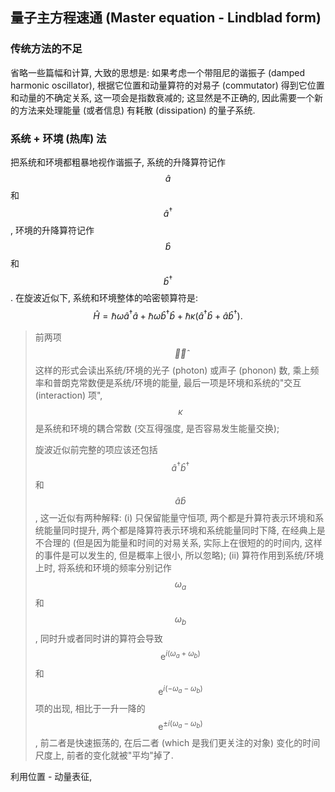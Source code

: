 ## 量子主方程速通 (Master equation - Lindblad form)

### 传统方法的不足

省略一些篇幅和计算, 大致的思想是: 如果考虑一个带阻尼的谐振子 (damped harmonic oscillator), 根据它位置和动量算符的对易子 (commutator) 得到它位置和动量的不确定关系, 这一项会是指数衰减的; 这显然是不正确的, 因此需要一个新的方法来处理能量 (或者信息) 有耗散 (dissipation) 的量子系统.

### 系统 + 环境 (热库) 法

把系统和环境都粗暴地视作谐振子, 系统的升降算符记作 $$\hat{a}$$ 和 $$\hat{a}^\dagger$$, 环境的升降算符记作 $$\hat{b}$$ 和 $$\hat{b}^\dagger$$. 在旋波近似下, 系统和环境整体的哈密顿算符是:
$$
\hat{H}=\hbar\omega\hat{a}^\dagger\hat{a}+\hbar\omega\hat{b}^\dagger\hat{b}+\hbar\kappa(\hat{a}^\dagger\hat{b}+\hat{a}\hat{b}^\dagger).
$$

> 前两项 $$\hat{升}\hat{降}$$ 这样的形式会读出系统/环境的光子 (photon) 或声子 (phonon) 数, 乘上频率和普朗克常数便是系统/环境的能量, 最后一项是环境和系统的"交互 (interaction) 项", $$\kappa$$ 是系统和环境的耦合常数 (交互得强度, 是否容易发生能量交换);
>
> 旋波近似前完整的项应该还包括$$\hat{a}^\dagger\hat{b}^\dagger$$ 和 $$\hat{a}\hat{b}$$, 这一近似有两种解释:
> (i) 只保留能量守恒项, 两个都是升算符表示环境和系统能量同时提升, 两个都是降算符表示环境和系统能量同时下降, 在经典上是不合理的 (但是因为能量和时间的对易关系, 实际上在很短的的时间内, 这样的事件是可以发生的, 但是概率上很小, 所以忽略);
> (ii) 算符作用到系统/环境上时, 将系统和环境的频率分别记作 $$\omega_a$$ 和 $$\omega_b$$, 同时升或者同时讲的算符会导致 $$\mathrm{e}^{i(\omega_a+\omega_b)}$$ 和 $$\mathrm{e}^{i(-\omega_a-\omega_b)}$$ 项的出现, 相比于一升一降的$$\mathrm{e}^{\pm i(\omega_a-\omega_b)}$$, 前二者是快速振荡的, 在后二者 (which 是我们更关注的对象) 变化的时间尺度上, 前者的变化就被"平均"掉了.

利用位置 - 动量表征, 